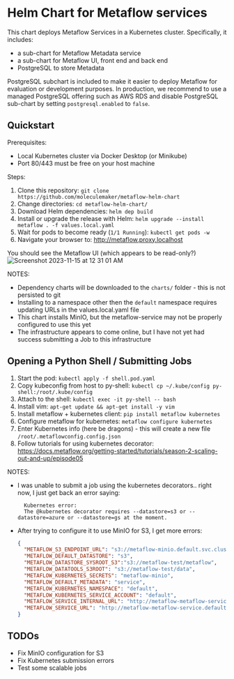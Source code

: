 # Helm Chart for Metaflow services

This chart deploys Metaflow Services in a Kubernetes cluster. Specifically, it includes:

* a sub-chart for Metaflow Metadata service
* a sub-chart for Metaflow UI, front end and back end
* PostgreSQL to store Metadata

PostgreSQL subchart is included to make it easier to deploy Metaflow for evaluation or development purposes. In production, we recommend to use a managed PostgreSQL offering such as AWS RDS and disable PostgreSQL sub-chart by setting `postgresql.enabled` to `false`.

## Quickstart

Prerequisites:

* Local Kubernetes cluster via Docker Desktop (or Minikube)
* Port 80/443 must be free on your host machine

Steps:

1. Clone this repository: `git clone https://github.com/moleculemaker/metaflow-helm-chart`
2. Change directories: `cd metaflow-helm-chart/`
3. Download Helm dependencies: `helm dep build`
4. Install or upgrade the release with Helm: `helm upgrade --install metaflow . -f values.local.yaml`
5. Wait for pods to become ready (`1/1 Running`): `kubectl get pods -w`
6. Navigate your browser to: http://metaflow.proxy.localhost


You should see the Metaflow UI (which appears to be read-only?)
![Screenshot 2023-11-15 at 12 31 01 AM](https://github.com/moleculemaker/metaflow-helm-chart/assets/1413653/0ed412fb-1958-4a39-a018-3aabb71d138e)


NOTES:

* Dependency charts will be downloaded to the `charts/` folder - this is not persisted to git
* Installing to a namespace other then the `default` namespace requires updating URLs in the values.local.yaml file
* This chart installs MinIO, but the metaflow-service may not be properly configured to use this yet
* The infrastructure appears to come online, but I have not yet had success submitting a Job to this infrastructure

## Opening a Python Shell / Submitting Jobs

1. Start the pod: `kubectl apply -f shell.pod.yaml`
2. Copy kubeconfig from host to py-shell: `kubectl cp ~/.kube/config py-shell:/root/.kube/config`
3. Attach to the shell: `kubectl exec -it py-shell -- bash`
4. Install vim: `apt-get update && apt-get install -y vim`
5. Install metaflow + kubernetes client: `pip install metaflow kubernetes`
6. Configure metaflow for kubernetes: `metaflow configure kubernetes`
7. Enter Kubernetes info (here be dragons) - this will create a new file `/root/.metaflowconfig.config.json`
8. Follow tutorials for using kubernetes decorator: https://docs.metaflow.org/getting-started/tutorials/season-2-scaling-out-and-up/episode05


NOTES:

* I was unable to submit a job using the kubernetes decorators.. right now, I just get back an error saying:
  ```
    Kubernetes error:
    The @kubernetes decorator requires --datastore=s3 or --datastore=azure or --datastore=gs at the moment.
  ```
* After trying to configure it to use MinIO for S3, I get more errors:
  ```json
  {
    "METAFLOW_S3_ENDPOINT_URL": "s3://metaflow-minio.default.svc.cluster.local:9000/",
    "METAFLOW_DEFAULT_DATASTORE": "s3",
    "METAFLOW_DATASTORE_SYSROOT_S3":"s3://metaflow-test/metaflow",
    "METAFLOW_DATATOOLS_S3ROOT": "s3://metaflow-test/data",
    "METAFLOW_KUBERNETES_SECRETS": "metaflow-minio",
    "METAFLOW_DEFAULT_METADATA": "service",
    "METAFLOW_KUBERNETES_NAMESPACE": "default",
    "METAFLOW_KUBERNETES_SERVICE_ACCOUNT": "default",
    "METAFLOW_SERVICE_INTERNAL_URL": "http://metaflow-metaflow-service.default.svc.cluster.local:8080",
    "METAFLOW_SERVICE_URL": "http://metaflow-metaflow-service.default.svc.cluster.local"
  }
  ```


## TODOs

* Fix MinIO configuration for S3
* Fix Kubernetes submission errors
* Test some scalable jobs
